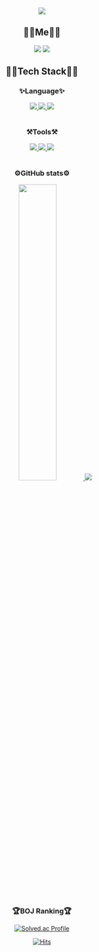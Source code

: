
<br/>

<div align=center><img src="https://readme-typing-svg.demolab.com?font=Satisfy&size=80&pause=1000&color=5A87A4FF&center=true&vCenter=true&width=500&height=100&lines=Hello%2C+I'm+Jisu"/></div>


**<div align=center><h2>🏃‍♀️Me🏃‍♀️</h2></div>**

<div align=center><a href="https://brandnewthinker.tistory.com/" target="_blank"><img src="https://img.shields.io/badge/Blog-FF9900?style=flat&logo=Tistory&logoColor=FFFFFF"/></a> <a href="mailto:mjs3827@gmail.com" target="_blank"><img src="https://img.shields.io/badge/mjs3827@gmail.com-FF6666?style=flat&logo=Gmail&logoColor=FFFFFF"/></a></div>



**<div align=center><h2>🧑‍💻Tech Stack🧑‍💻</h2></div>**

<div align=center><h3>✨Language✨</h3>

<a href="s">
    <img src="https://img.shields.io/badge/Python-3776AB?style=flat&logo=Python&logoColor=white"/>
</a>
<a href="s">
    <img src="https://img.shields.io/badge/Markdown-000000?style=flat&logo=Markdown&logoColor=white"/>
</a>
<a href="s">
    <img src="https://img.shields.io/badge/MySQL-4479A1?style=flat&logo=MySQL&logoColor=white"/>
</a></div>

<br/>

<div align=center><h3>⚒️Tools⚒️</h3>

<a href="s">
    <img src="https://img.shields.io/badge/Git-F05032?style=flat&logo=Git&logoColor=white"/>
</a>
<a href="s">
    <img src="https://img.shields.io/badge/GitHub-181717?style=flat&logo=GitHub&logoColor=white"/>
</a>
<a href="s">
    <img src="https://img.shields.io/badge/Visual Studio Code-007ACC?style=flat&logo=Visual Studio Code&logoColor=white"/>
</a></div>

<br/>

<div align=center><h3>⚙️GitHub stats⚙️</h3>

<a href="s">
  <img src="https://github-readme-stats.vercel.app/api?username=JiSuMun&theme=transparent&show_icons=true" width="42%" />
</a>
<a href="s">
  <img src="https://github-readme-stats.vercel.app/api/top-langs/?username=JiSuMun&exclude_repo=JiSuMun.github.io&layout=compact&theme=transparent" />
</a></div>

<br/>

<div align=center><h3>🏆BOJ Ranking🏆</h3>

[![Solved.ac Profile](http://mazassumnida.wtf/api/v2/generate_badge?boj=mjs3827)](https://solved.ac/mjs3827/)

</div>

<div align=center>

[![Hits](https://hits.seeyoufarm.com/api/count/incr/badge.svg?url=https%3A%2F%2Fgithub.com%2FJiSuMun&count_bg=%239CDBE9&title_bg=%23555555&icon=&icon_color=%23E7E7E7&title=hits&edge_flat=true)](https://hits.seeyoufarm.com)

</div>